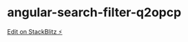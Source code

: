 # angular-search-filter-q2opcp

[Edit on StackBlitz ⚡️](https://stackblitz.com/edit/angular-search-filter-q2opcp)